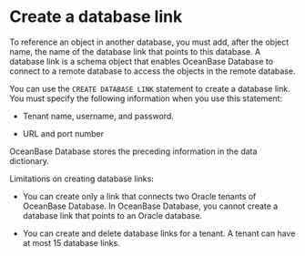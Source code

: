 # Create a database link

To reference an object in another database, you must add, after the object name, the name of the database link that points to this database. A database link is a schema object that enables OceanBase Database to connect to a remote database to access the objects in the remote database.

You can use the `CREATE DATABASE LINK` statement to create a database link. You must specify the following information when you use this statement:

* Tenant name, username, and password.

* URL and port number

OceanBase Database stores the preceding information in the data dictionary.

Limitations on creating database links:

* You can create only a link that connects two Oracle tenants of OceanBase Database. In OceanBase Database, you cannot create a database link that points to an Oracle database.

* You can create and delete database links for a tenant. A tenant can have at most 15 database links.
